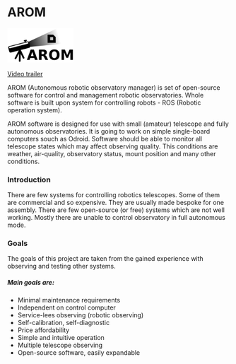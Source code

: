 # AROM

<img src="/DOC/graphics/Arom_logo_small.png" width="150">

[Video trailer](https://www.youtube.com/watch?v=syvk5YA4OgQ)

AROM (Autonomous robotic observatory manager) is set of open-source software for control and management robotic observatories. Whole software is built upon system for controlling robots - ROS (Robotic operation system). 

AROM software is designed for use with small (amateur) telescope and fully autonomous observatories. It is going to work on simple single-board computers souch as Odroid. Software should be able to monitor all telescope states which may affect observing quality. This conditions are weather, air-quality, observatory status, mount position and many other conditions.

### Introduction
There are few systems for controlling robotics telescopes. Some of them are commercial and so expensive. They are usually made bespoke for one assembly. There are few open-source (or free) systems which are not well working. Mostly there are unable to control observatory in full autonomous mode.

### Goals
The goals of this project are taken from the gained experience with observing and testing other systems.

##### Main goals are:
 * Minimal maintenance requirements
 * Independent on control computer
 * Service-lees observing (robotic observing)
 * Self-calibration, self-diagnostic
 * Price affordability
 * Simple and intuitive operation
 * Multiple telescope observing
 * Open-source software, easily expandable
